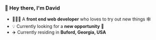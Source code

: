 ### 👋 Hey there, I'm David

- 🧑🏻‍💻 A **front end web developer** who loves to try out new things 🕸
- 💡 Currently looking for a **new opportunity** 🤙
- ✈️ Currently residing in **Buford, Georgia, USA**
